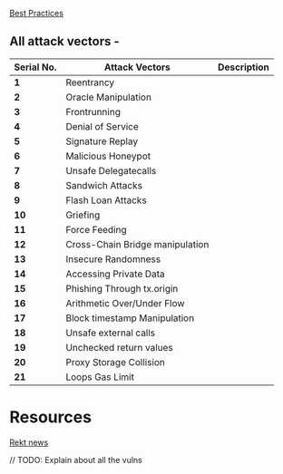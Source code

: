 [Best Practices](https://consensys.github.io/smart-contract-best-practices/general-philosophy/)

## All attack vectors -

| Serial No. | Attack Vectors                  | Description |
| ---------- | ------------------------------- | ----------- |
| **1**      | Reentrancy                      |
| **2**      | Oracle Manipulation             |
| **3**      | Frontrunning                    |
| **4**      | Denial of Service               |
| **5**      | Signature Replay                |
| **6**      | Malicious Honeypot              |
| **7**      | Unsafe Delegatecalls            |
| **8**      | Sandwich Attacks                |
| **9**      | Flash Loan Attacks              |
| **10**     | Griefing                        |
| **11**     | Force Feeding                   |
| **12**     | Cross-Chain Bridge manipulation |
| **13**     | Insecure Randomness             |
| **14**     | Accessing Private Data          |
| **15**     | Phishing Through tx.origin      |
| **16**     | Arithmetic Over/Under Flow      |
| **17**     | Block timestamp Manipulation    |
| **18**     | Unsafe external calls           |
| **19**     | Unchecked return values         |
| **20**     | Proxy Storage Collision         |
| **21**     | Loops Gas Limit                 |

#

# Resources

[Rekt news](https://rekt.news/)

// TODO: Explain about all the vulns

